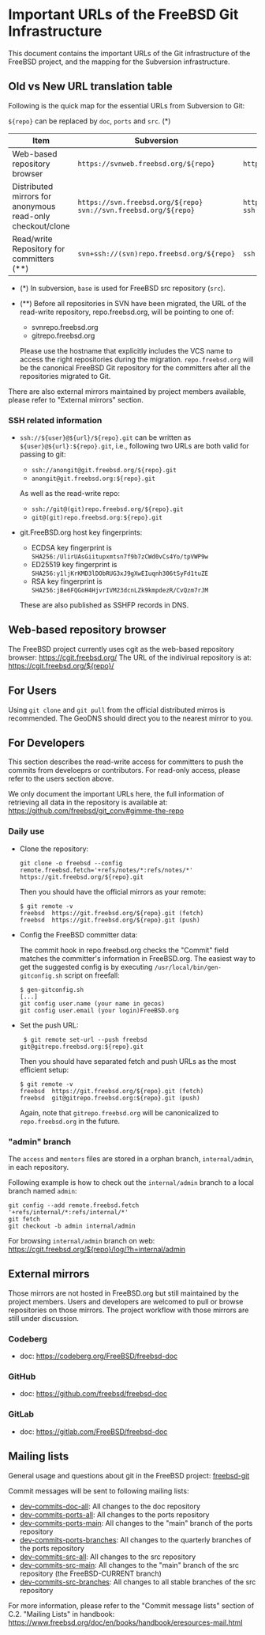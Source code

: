 # Important URLs of the FreeBSD Git Infrastructure

This document contains the important URLs of the Git infrastructure of the
FreeBSD project, and the mapping for the Subversion infrastructure.

## Old vs New URL translation table

Following is the quick map for the essential URLs from Subversion to Git:

`${repo}` can be replaced by `doc`, `ports` and `src`. (*)

| Item                                     | Subversion                             | Git                                 |
| ---------------------------------------- | ------------------------------- | ----------------------------------- |
| Web-based repository browser             | `https://svnweb.freebsd.org/${repo}`      | `https://cgit.freebsd.org/${repo}`            |
| Distributed mirrors for anonymous read-only checkout/clone | `https://svn.freebsd.org/${repo}` `svn://svn.freebsd.org/${repo}` | `https://git.freebsd.org/${repo}` `ssh://anongit@git.freebsd.org/${repo}.git` |
| Read/write Repository for committers (**) | `svn+ssh://(svn)repo.freebsd.org/${repo}` | `ssh://git@(git)repo.freebsd.org/${repo}.git` |

  - (*) In subversion, `base` is used for FreeBSD src repository (`src`).
  - (**) Before all repositories in SVN have been migrated, the URL of the
    read-write repository, repo.freebsd.org, will be pointing to one of:
      - svnrepo.freebsd.org
      - gitrepo.freebsd.org

    Please use the hostname that explicitly includes the VCS name to
    access the right repositories during the migration. `repo.freebsd.org`
    will be the canonical FreeBSD Git repository for the committers after
    all the repositories migrated to Git.

There are also external mirrors maintained by project members available, please refer to "External mirrors" section.

### SSH related information

 - `ssh://${user}@${url}/${repo}.git` can be written as `${user}@${url}:${repo}.git`, i.e., following two URLs are both valid for passing to git:
     - `ssh://anongit@git.freebsd.org/${repo}.git`
     - `anongit@git.freebsd.org:${repo}.git`

   As well as the read-write repo:
     - `ssh://git@(git)repo.freebsd.org/${repo}.git`
     - `git@(git)repo.freebsd.org:${repo}.git`

- git.FreeBSD.org host key fingerprints:

  - ECDSA key fingerprint is `SHA256:/UlirUAsGiitupxmtsn7f9b7zCWd0vCs4Yo/tpVWP9w`
  - ED25519 key fingerprint is `SHA256:y1ljKrKMD3lDObRUG3xJ9gXwEIuqnh306tSyFd1tuZE`
  - RSA key fingerprint is `SHA256:jBe6FQGoH4HjvrIVM23dcnLZk9kmpdezR/CvQzm7rJM`

  These are also published as SSHFP records in DNS.


## Web-based repository browser

The FreeBSD project currently uses cgit as the web-based repository browser: https://cgit.freebsd.org/
The URL of the indivirual repository is at: https://cgit.freebsd.org/${repo}/

## For Users

Using `git clone` and `git pull` from the official distributed mirros is recommended. The GeoDNS should direct you to the nearest mirror to you.

## For Developers

This section describes the read-write access for committers to push the commits from develoeprs or contributors.  For read-only access, please refer to the users section above.

We only document the important URLs here, the full information of retrieving all data in the repository is available at:
https://github.com/freebsd/git_conv#gimme-the-repo

### Daily use

* Clone the repository:
  ```
  git clone -o freebsd --config remote.freebsd.fetch='+refs/notes/*:refs/notes/*' https://git.freebsd.org/${repo}.git
  ```
  Then you should have the official mirrors as your remote:
  ```
  $ git remote -v
  freebsd  https://git.freebsd.org/${repo}.git (fetch)
  freebsd  https://git.freebsd.org/${repo}.git (push)
  ```

* Config the FreeBSD committer data:

  The commit hook in repo.freebsd.org checks the "Commit" field matches the
  committer's information in FreeBSD.org.  The easiest way to get the suggested
  config is by executing `/usr/local/bin/gen-gitconfig.sh` script on freefall:

  ```
  $ gen-gitconfig.sh
  [...]
  git config user.name (your name in gecos)
  git config user.email (your login)FreeBSD.org
  ````

* Set the push URL:
  ```
   $ git remote set-url --push freebsd git@gitrepo.freebsd.org:${repo}.git
  ```
  Then you should have separated fetch and push URLs as the most efficient setup:
  ```
  $ git remote -v
  freebsd  https://git.freebsd.org/${repo}.git (fetch)
  freebsd  git@gitrepo.freebsd.org:${repo}.git (push)
  ```
  Again, note that `gitrepo.freebsd.org` will be canonicalized to `repo.freebsd.org` in the future.

### "admin" branch

The `access` and `mentors` files are stored in a orphan branch, `internal/admin`, in each repository.

Following example is how to check out the `internal/admin` branch to a local branch named `admin`:

```
git config --add remote.freebsd.fetch '+refs/internal/*:refs/internal/*'
git fetch
git checkout -b admin internal/admin
```

For browsing `internal/admin` branch on web:
https://cgit.freebsd.org/${repo}/log/?h=internal/admin

## External mirrors

Those mirrors are not hosted in FreeBSD.org but still maintained by the project members.
Users and developers are welcomed to pull or browse repositories on those mirrors.
The project workflow with those mirrors are still under discussion.

### Codeberg
  - doc: https://codeberg.org/FreeBSD/freebsd-doc

### GitHub
  - doc: https://github.com/freebsd/freebsd-doc

### GitLab
  - doc: https://gitlab.com/FreeBSD/freebsd-doc

## Mailing lists

General usage and questions about git in the FreeBSD project: [freebsd-git](https://lists.freebsd.org/mailman/listinfo/freebsd-git)

Commit messages will be sent to following mailing lists:

- [dev-commits-doc-all](https://lists.freebsd.org/mailman/listinfo/dev-commits-doc-all): All changes to the doc repository
- [dev-commits-ports-all](https://lists.freebsd.org/mailman/listinfo/dev-commits-ports-all): All changes to the ports repository
- [dev-commits-ports-main](https://lists.freebsd.org/mailman/listinfo/dev-commits-ports-main): All changes to the "main" branch of the ports repository
- [dev-commits-ports-branches](https://lists.freebsd.org/mailman/listinfo/dev-commits-ports-branches): All changes to the quarterly branches of the ports repository
- [dev-commits-src-all](https://lists.freebsd.org/mailman/listinfo/dev-commits-src-all): All changes to the src repository
- [dev-commits-src-main](https://lists.freebsd.org/mailman/listinfo/dev-commits-src-main): All changes to the "main" branch of the src repository (the FreeBSD-CURRENT branch)
- [dev-commits-src-branches](https://lists.freebsd.org/mailman/listinfo/dev-commits-src-branches): All changes to all stable branches of the src repository

For more information, please refer to the "Commit message lists" section of C.2. "Mailing Lists" in handbook: https://www.freebsd.org/doc/en/books/handbook/eresources-mail.html
